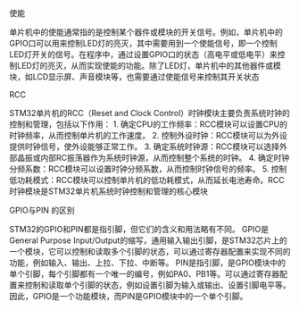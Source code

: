 使能

单片机中的使能通常指的是控制某个器件或模块的开关信号。例如，单片机中的GPIO口可以用来控制LED灯的亮灭，其中需要用到一个使能信号，即一个控制LED灯开关的信号。在程序中，通过设置GPIO口的状态（高电平或低电平）来控制LED灯的亮灭，从而实现使能的功能。除了LED灯，单片机中的其他器件或模块，如LCD显示屏、声音模块等，也需要通过使能信号来控制其开关状态

RCC

STM32单片机的RCC（Reset and Clock Control）时钟模块主要负责系统时钟的控制和管理，包括以下作用： 1. 确定CPU的工作频率：RCC模块可以设置CPU的时钟频率，从而控制单片机的工作速度。 2. 控制外设时钟：RCC模块可以为外设提供时钟信号，使外设能够正常工作。 3. 确定系统时钟源：RCC模块可以选择外部晶振或内部RC振荡器作为系统时钟源，从而控制整个系统的时钟。 4. 确定时钟分频系数：RCC模块可以设置时钟分频系数，从而控制时钟信号的频率。 5. 控制低功耗模式：RCC模块可以控制单片机的低功耗模式，从而延长电池寿命。RCC时钟模块是STM32单片机系统时钟控制和管理的核心模块

GPIO与PIN 的区别

STM32的GPIO和PIN都是指引脚，但它们的含义和用法略有不同。 GPIO是General Purpose Input/Output的缩写，通用输入输出引脚，是STM32芯片上的一个模块，它可以控制和读取多个引脚的状态，可以通过寄存器配置来实现不同的功能，例如输入、输出、上拉、下拉、中断等。 PIN是指引脚，是GPIO模块中的单个引脚，每个引脚都有一个唯一的编号，例如PA0、PB1等。可以通过寄存器配置来控制和读取单个引脚的状态，例如设置引脚为输入或输出、设置引脚电平等。 因此，GPIO是一个功能模块，而PIN是GPIO模块中的一个单个引脚。